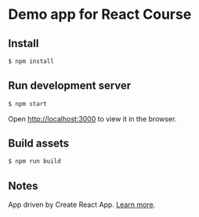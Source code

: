 # Demo app for React Course

## Install

```sh
$ npm install
```


## Run development server

```sh
$ npm start
```

Open [http://localhost:3000](http://localhost:3000) to view it in the browser.


## Build assets

```sh
$ npm run build
```

## Notes

App driven by Create React App. [Learn more](https://facebook.github.io/create-react-app/docs/getting-started).

